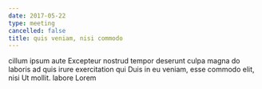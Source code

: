```yaml
---
date: 2017-05-22
type: meeting
cancelled: false
title: quis veniam, nisi commodo
---
```

cillum ipsum aute Excepteur nostrud tempor deserunt culpa magna do laboris ad quis irure exercitation qui Duis in eu veniam, esse commodo elit, nisi Ut mollit. labore Lorem